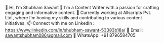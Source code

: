 👋 Hi, I’m Shubham Sawant
👀 I’m a Content Writer with a passion for crafting engaging and informative content.
🌱 Currently working at Allscripts Pvt. Ltd., where I'm honing my skills and contributing to various content initiatives.
📫 Connect with me on LinkedIn : https://www.linkedin.com/in/shubham-sawant-53383b18a/
📧 Email: sawantshubham086@gmail.com
📱 WhatsApp: +91 8796584705
